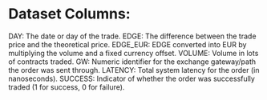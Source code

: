 # Dataset Columns:

DAY: The date or day of the trade.
EDGE: The difference between the trade price and the theoretical price.
EDGE_EUR: EDGE converted into EUR by multiplying the volume and a fixed currency offset.
VOLUME: Volume in lots of contracts traded.
GW: Numeric identifier for the exchange gateway/path the order was sent through.
LATENCY: Total system latency for the order (in nanoseconds).
SUCCESS: Indicator of whether the order was successfully traded (1 for success, 0 for failure).